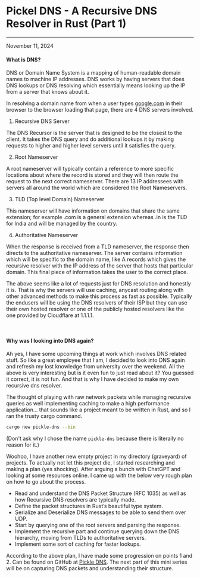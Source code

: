 # Pickel DNS - A Recursive DNS Resolver in Rust (Part 1)
----
November 11, 2024

#### What is DNS?

DNS or Domain Name System is a mapping of human-readable domain names to machine IP addresses. DNS works by having servers that does DNS lookups or DNS resolving which essentially means looking up the IP from a server that knows about it.

In resolving a domain name from when a user types [google.com](http://google.com/) in their browser to the browser loading that page, there are 4 DNS servers involved.

1.  Recursive DNS Server

The DNS Recursor is the server that is designed to be the closest to the client. It takes the DNS query and do additional lookups it by making requests to higher and higher level servers until it satisfies the query.

2.  Root Nameserver

A root nameserver will typically contain a reference to more specific locations about where the record is stored and they will then route the request to the next correct nameserver. There are 13 IP addressees with servers all around the world which are considered the Root Nameservers.

3.  TLD (Top level Domain) Nameserver

This nameserver will have information on domains that share the same extension; for example .com is a general extension whereas .in is the TLD for India and will be managed by the country.

4. Authoritative Nameserver

When the response is received from a TLD nameserver, the response then directs to the authoritative nameserver. The server contains information which will be specific to the domain name, like A records which gives the recursive resolver with the IP address of the server that hosts that particular domain. This final piece of information takes the user to the correct place.

The above seems like a lot of requests just for DNS resolution and honestly it is. That is why the servers will use caching, anycast routing along with other advanced methods to make this process as fast as possible. Typically the endusers will be using the DNS resolvers of their ISP but they can use their own hosted resolver or one of the publicly hosted resolvers like the one provided by Cloudflare at 1.1.1.1.

&nbsp;  
#### Why was I looking into DNS again?

Ah yes, I have some upcoming things at work which involves DNS related stuff. So like a great employee that I am, I decided to look into DNS again and refresh my lost knowledge from university over the weekend. All the above is very interesting but is it even fun to just read about it? You guessed it correct, it is not fun. And that is why I have decided to make my own recursive dns resolver.

The thought of playing with raw network packets while managing recursive queries as well implementing caching to make a high performance application… that sounds like a project meant to be written in Rust, and so I ran the trusty cargo command.

```bash
cargo new pickle-dns --bin
```

(Don't ask why I chose the name `pickle-dns` because there is literally no reason for it.)

Woohoo, I have another new empty project in my directory (graveyard) of projects. To actually not let this project die, I started researching and making a plan (yes shocking). After arguing a bunch with ChatGPT and looking at some resources online. I came up with the below very rough plan on how to go about the process.

- Read and understand the DNS Packet Structure (RFC 1035) as well as how Recursive DNS resolvers are typically made.
- Define the packet structures in Rust’s beautiful type system.
- Serialize and Deserialize DNS messages to be able to send them over UDP.
- Start by querying one of the root servers and parsing the response.
- Implement the recursive part and continue querying down the DNS hierarchy, moving from TLDs to authoritative servers.
- Implement some sort of caching for faster lookups.


According to the above plan, I have made some progression on points 1 and 2. Can be found on GitHub at [Pickle DNS](https://github.com/chauhanswapnil/pickle-dns). The next part of this mini series will be on capturing DNS packets and understanding their structure.
